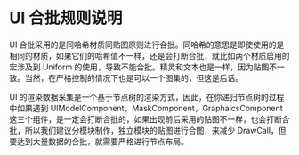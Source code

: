# UI 合批规则说明

UI 合批采用的是同哈希材质同贴图原则进行合批。同哈希的意思是即使使用的是相同的材质，如果它们的哈希值不一样，还是会打断合批，就比如两个材质启用的宏涉及到 Uniform 的使用，导致不能合批。精灵和文本也是一样，因为贴图不一致。当然，在严格控制的情况下也是可以一个图集的，但这是后话。

UI 的渲染数据采集是一个基于节点树的渲染方式，因此，在你递归节点树的过程中如果遇到 UIModelComponent，MaskComponent，GraphaicsComponent 这三个组件，是一定会打断合批的，如果出现前后采用的贴图不一样，也会打断合批，所以我们建议分模块制作，独立模块的贴图进行合图，来减少 DrawCall，但要达到大量数据的合批，就需要严格进行节点布局。
